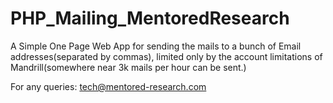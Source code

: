 # PHP_Mailing_MentoredResearch

A Simple One Page Web App for sending the mails to a bunch of Email addresses(separated by commas), limited only by the account limitations of Mandrill(somewhere near 3k mails per hour can be sent.)

For any queries:
tech@mentored-research.com

